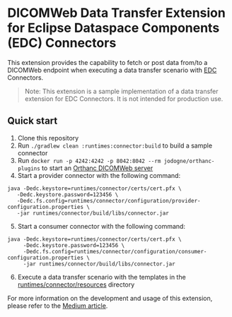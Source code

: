 # DICOMWeb Data Transfer Extension for Eclipse Dataspace Components (EDC) Connectors

This extension provides the capability to fetch or post data from/to a DICOMWeb endpoint when executing a data transfer scenario with [EDC](https://github.com/eclipse-edc) Connectors.

> Note: This extension is a sample implementation of a data transfer extension for EDC Connectors. It is not intended for production use.

## Quick start

1. Clone this repository
2. Run `./gradlew clean :runtimes:connector:build` to build a sample connector
3. Run `docker run -p 4242:4242 -p 8042:8042 --rm jodogne/orthanc-plugins` to start an [Orthanc DICOMWeb server](https://www.orthanc-server.com)
4. Start a provider connector with the following command:
```shell
java -Dedc.keystore=runtimes/connector/certs/cert.pfx \
   -Dedc.keystore.password=123456 \
   -Dedc.fs.config=runtimes/connector/configuration/provider-configuration.properties \
   -jar runtimes/connector/build/libs/connector.jar
```
5. Start a consumer connector with the following command:
```shell
java -Dedc.keystore=runtimes/connector/certs/cert.pfx \
     -Dedc.keystore.password=123456 \
     -Dedc.fs.config=runtimes/connector/configuration/consumer-configuration.properties \
     -jar runtimes/connector/build/libs/connector.jar
```
6. Execute a data transfer scenario with the templates in the [runtimes/connector/resources](runtimes/connector/resources) directory

For more information on the development and usage of this extension, please refer to the [Medium article](https://medium.com/@marcelfernandez_26751/secure-and-sovereign-medical-image-sharing-via-dicomweb-and-eclipse-dataspace-components-edc-4c6abcfacc88).